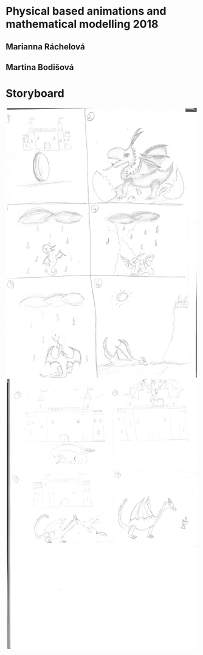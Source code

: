 # Physical based animations and mathematical modelling 2018
## Marianna Ráchelová 
## Martina Bodišová

# Storyboard
<img src="1_dragon.pdf"
     alt="Dragon"
     style="float: left; margin-right: 10px;" />

<img src="2_dragon.pdf"
     alt="Dragon"
     style="float: left; margin-right: 10px;" />

